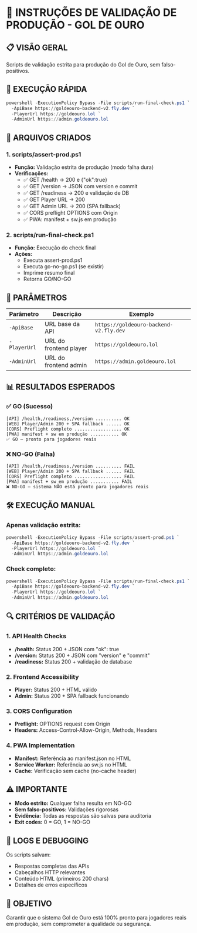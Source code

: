 # **🔎 INSTRUÇÕES DE VALIDAÇÃO DE PRODUÇÃO - GOL DE OURO**

## **📋 VISÃO GERAL**

Scripts de validação estrita para produção do Gol de Ouro, sem falso-positivos.

## **🚀 EXECUÇÃO RÁPIDA**

```powershell
powershell -ExecutionPolicy Bypass -File scripts/run-final-check.ps1 `
  -ApiBase https://goldeouro-backend-v2.fly.dev `
  -PlayerUrl https://goldeouro.lol `
  -AdminUrl https://admin.goldeouro.lol
```

## **📁 ARQUIVOS CRIADOS**

### **1. scripts/assert-prod.ps1**
- **Função:** Validação estrita de produção (modo falha dura)
- **Verificações:**
  - ✅ GET /health → 200 e {"ok":true}
  - ✅ GET /version → JSON com version e commit
  - ✅ GET /readiness → 200 e validação de DB
  - ✅ GET Player URL → 200
  - ✅ GET Admin URL → 200 (SPA fallback)
  - ✅ CORS preflight OPTIONS com Origin
  - ✅ PWA: manifest + sw.js em produção

### **2. scripts/run-final-check.ps1**
- **Função:** Execução do check final
- **Ações:**
  - Executa assert-prod.ps1
  - Executa go-no-go.ps1 (se existir)
  - Imprime resumo final
  - Retorna GO/NO-GO

## **🔧 PARÂMETROS**

| Parâmetro | Descrição | Exemplo |
|-----------|-----------|---------|
| `-ApiBase` | URL base da API | `https://goldeouro-backend-v2.fly.dev` |
| `-PlayerUrl` | URL do frontend player | `https://goldeouro.lol` |
| `-AdminUrl` | URL do frontend admin | `https://admin.goldeouro.lol` |

## **📊 RESULTADOS ESPERADOS**

### **✅ GO (Sucesso)**
```
[API] /health,/readiness,/version .......... OK
[WEB] Player/Admin 200 + SPA fallback ...... OK
[CORS] Preflight completo .................. OK
[PWA] manifest + sw em produção ........... OK
✅ GO — pronto para jogadores reais
```

### **❌ NO-GO (Falha)**
```
[API] /health,/readiness,/version .......... FAIL
[WEB] Player/Admin 200 + SPA fallback ...... FAIL
[CORS] Preflight completo .................. FAIL
[PWA] manifest + sw em produção ........... FAIL
❌ NO-GO — sistema NÃO está pronto para jogadores reais
```

## **🛠️ EXECUÇÃO MANUAL**

### **Apenas validação estrita:**
```powershell
powershell -ExecutionPolicy Bypass -File scripts/assert-prod.ps1 `
  -ApiBase https://goldeouro-backend-v2.fly.dev `
  -PlayerUrl https://goldeouro.lol `
  -AdminUrl https://admin.goldeouro.lol
```

### **Check completo:**
```powershell
powershell -ExecutionPolicy Bypass -File scripts/run-final-check.ps1 `
  -ApiBase https://goldeouro-backend-v2.fly.dev `
  -PlayerUrl https://goldeouro.lol `
  -AdminUrl https://admin.goldeouro.lol
```

## **🔍 CRITÉRIOS DE VALIDAÇÃO**

### **1. API Health Checks**
- **/health:** Status 200 + JSON com "ok": true
- **/version:** Status 200 + JSON com "version" e "commit"
- **/readiness:** Status 200 + validação de database

### **2. Frontend Accessibility**
- **Player:** Status 200 + HTML válido
- **Admin:** Status 200 + SPA fallback funcionando

### **3. CORS Configuration**
- **Preflight:** OPTIONS request com Origin
- **Headers:** Access-Control-Allow-Origin, Methods, Headers

### **4. PWA Implementation**
- **Manifest:** Referência ao manifest.json no HTML
- **Service Worker:** Referência ao sw.js no HTML
- **Cache:** Verificação sem cache (no-cache header)

## **⚠️ IMPORTANTE**

- **Modo estrito:** Qualquer falha resulta em NO-GO
- **Sem falso-positivos:** Validações rigorosas
- **Evidência:** Todas as respostas são salvas para auditoria
- **Exit codes:** 0 = GO, 1 = NO-GO

## **📝 LOGS E DEBUGGING**

Os scripts salvam:
- Respostas completas das APIs
- Cabeçalhos HTTP relevantes
- Conteúdo HTML (primeiros 200 chars)
- Detalhes de erros específicos

## **🎯 OBJETIVO**

Garantir que o sistema Gol de Ouro está 100% pronto para jogadores reais em produção, sem comprometer a qualidade ou segurança.
